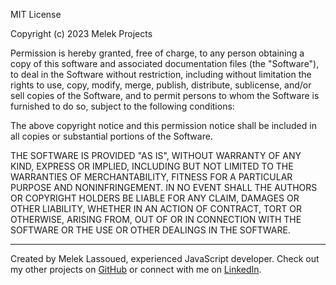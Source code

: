 MIT License

Copyright (c) 2023 Melek Projects

Permission is hereby granted, free of charge, to any person obtaining a copy of this software and associated documentation files (the "Software"), to deal in the Software without restriction, including without limitation the rights to use, copy, modify, merge, publish, distribute, sublicense, and/or sell copies of the Software, and to permit persons to whom the Software is furnished to do so, subject to the following conditions:

The above copyright notice and this permission notice shall be included in all copies or substantial portions of the Software.

THE SOFTWARE IS PROVIDED "AS IS", WITHOUT WARRANTY OF ANY KIND, EXPRESS OR IMPLIED, INCLUDING BUT NOT LIMITED TO THE WARRANTIES OF MERCHANTABILITY, FITNESS FOR A PARTICULAR PURPOSE AND NONINFRINGEMENT. IN NO EVENT SHALL THE AUTHORS OR COPYRIGHT HOLDERS BE LIABLE FOR ANY CLAIM, DAMAGES OR OTHER LIABILITY, WHETHER IN AN ACTION OF CONTRACT, TORT OR OTHERWISE, ARISING FROM, OUT OF OR IN CONNECTION WITH THE SOFTWARE OR THE USE OR OTHER DEALINGS IN THE SOFTWARE.

---

Created by Melek Lassoued, experienced JavaScript developer. Check out my other projects on [GitHub](https://github.com/meleklassoued) or connect with me on [LinkedIn](https://www.linkedin.com/in/melek-lassoued-%E2%9A%A1%F0%9F%9A%80-27a1981a8/).
